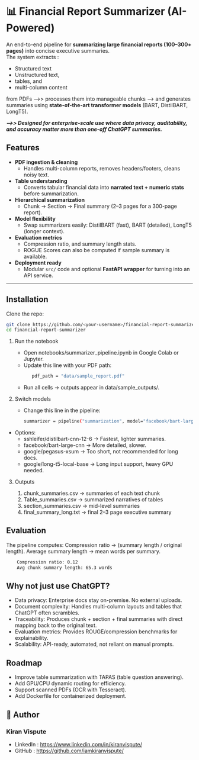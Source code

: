 # 📊 Financial Report Summarizer (AI-Powered)

An end-to-end pipeline for **summarizing large financial reports (100–300+ pages)** into concise executive summaries.  
The system extracts :
- Structured text
- Unstructured text,
- tables, and
- multi-column content

from PDFs -->> processes them into manageable chunks --> and generates summaries using **state-of-the-art transformer models** (BART, DistilBART, LongT5).  

**_-->> Designed for enterprise-scale use where **data privacy, auditability, and accuracy** matter more than one-off ChatGPT summaries._**

## Features

- **PDF ingestion & cleaning**
  - Handles multi-column reports, removes headers/footers, cleans noisy text.
- **Table understanding**
  - Converts tabular financial data into **narrated text + numeric stats** before summarization.
- **Hierarchical summarization**
  - Chunk → Section → Final summary (2–3 pages for a 300-page report).
- **Model flexibility**
  - Swap summarizers easily: DistilBART (fast), BART (detailed), LongT5 (longer context).
- **Evaluation metrics**
  - Compression ratio, and summary length stats.
  - ROGUE Scores can also be computed if sample summary is available.
- **Deployment ready**
  - Modular `src/` code and optional **FastAPI wrapper** for turning into an API service.

---

## Installation

Clone the repo:
 ````bash
git clone https://github.com/<your-username>/financial-report-summarizer.git
cd financial-report-summarizer
````

1. Run the notebook

   - Open notebooks/summarizer_pipeline.ipynb in Google Colab or Jupyter.
   - Update this line with your PDF path:
     ```bash
        pdf_path = "data/sample_report.pdf"
   - Run all cells → outputs appear in data/sample_outputs/.

2. Switch models
   - Change this line in the pipeline:
       ```bash
       summarizer = pipeline("summarization", model="facebook/bart-large-cnn", device=device)_
       ```
  - Options:
     - sshleifer/distilbart-cnn-12-6 → Fastest, lighter summaries.
     - facebook/bart-large-cnn → More detailed, slower.
     - google/pegasus-xsum → Too short, not recommended for long docs.
     - google/long-t5-local-base → Long input support, heavy GPU needed.

3. Outputs

    1. chunk_summaries.csv → summaries of each text chunk
    2. Table_summaries.csv → summarized narratives of tables
    3. section_summaries.csv → mid-level summaries
    4. final_summary_long.txt → final 2–3 page executive summary

## Evaluation
   The pipeline computes:
      Compression ratio → (summary length / original length).
      Average summary length → mean words per summary.
  ```bash
      Compression ratio: 0.12
      Avg chunk summary length: 65.3 words
  ```

## Why not just use ChatGPT?
- Data privacy: Enterprise docs stay on-premise. No external uploads.
- Document complexity: Handles multi-column layouts and tables that ChatGPT often scrambles.
- Traceability: Produces chunk + section + final summaries with direct mapping back to the original text.
- Evaluation metrics: Provides ROUGE/compression benchmarks for explainability.
- Scalability: API-ready, automated, not reliant on manual prompts.

## Roadmap

- Improve table summarization with TAPAS (table question answering).
- Add GPU/CPU dynamic routing for efficiency.
- Support scanned PDFs (OCR with Tesseract).
- Add Dockerfile for containerized deployment.

## 👤 Author

### **Kiran Vispute**
- LinkedIn : https://www.linkedin.com/in/kiranvispute/
- GitHub : https://github.com/iamkiranvispute/
    

